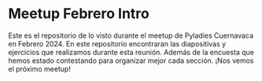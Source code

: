 # Meetup  Febrero Intro

Este es el repositorio de lo visto durante el meetup de Pyladies Cuernavaca en Febrero 2024.
En este repositorio encontraran las diapositivas y ejercicios que realizamos durante esta reunión. 
Además de la encuesta que hemos estado contestando para organizar mejor cada sección.
¡Nos vemos el próximo meetup!


